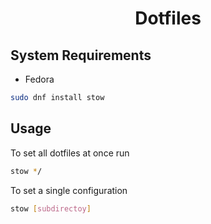 <h1 align="center">Dotfiles</h1>

## System Requirements
- Fedora
```bash
sudo dnf install stow
```

## Usage
To set all dotfiles at once run
```bash
stow */
```

To set a single configuration
```bash
stow [subdirectoy]
```
